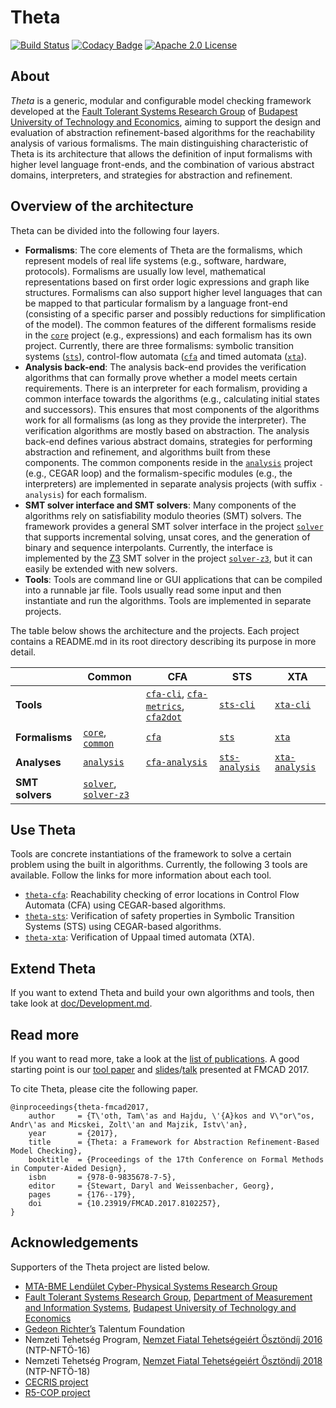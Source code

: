 # Theta

[![Build Status](https://travis-ci.org/FTSRG/theta.svg?branch=master)](https://travis-ci.org/FTSRG/theta)
[![Codacy Badge](https://api.codacy.com/project/badge/Grade/bc5270fd2ba2412bb5f4b81b42d4b9f8)](https://www.codacy.com/app/tothtamas28/theta?utm_source=github.com&amp;utm_medium=referral&amp;utm_content=FTSRG/theta&amp;utm_campaign=Badge_Grade)
[![Apache 2.0 License](https://img.shields.io/badge/license-Apache--2-brightgreen.svg?style=flat)](https://www.apache.org/licenses/LICENSE-2.0)

## About

_Theta_ is a generic, modular and configurable model checking framework developed at the [Fault Tolerant Systems Research Group](http://inf.mit.bme.hu/en) of [Budapest University of Technology and Economics](http://www.bme.hu/?language=en), aiming to support the design and evaluation of abstraction refinement-based algorithms for the reachability analysis of various formalisms.
The main distinguishing characteristic of Theta is its architecture that allows the definition of input formalisms with higher level language front-ends, and the combination of various abstract domains, interpreters, and strategies for abstraction and refinement.

## Overview of the architecture

Theta can be divided into the following four layers.

* **Formalisms**: The core elements of Theta are the formalisms, which represent models of real life systems (e.g., software, hardware, protocols). Formalisms are usually low level, mathematical representations based on first order logic expressions and graph like structures. Formalisms can also support higher level languages that can be mapped to that particular formalism by a language front-end (consisting of a specific parser and possibly reductions for simplification of the model). The common features of the different formalisms reside in the [`core`](subprojects/core/README.md) project (e.g., expressions) and each formalism has its own project. Currently, there are three formalisms: symbolic transition systems ([`sts`](subprojects/sts/README.md)), control-flow automata ([`cfa`]((subprojects/cfa/README.md)) and timed automata ([`xta`](subprojects/xta/README.md)).
* **Analysis back-end**: The analysis back-end provides the verification algorithms that can formally prove whether a model meets certain requirements. There is an interpreter for each formalism, providing a common interface towards the algorithms (e.g., calculating initial states and successors). This ensures that most components of the algorithms work for all formalisms (as long as they provide the interpreter). The verification algorithms are mostly based on abstraction. The analysis back-end defines various abstract domains, strategies for performing abstraction and refinement, and algorithms built from these components. The common components reside in the [`analysis`](subprojects/analysis/README.md) project (e.g., CEGAR loop) and the formalism-specific modules (e.g., the interpreters) are implemented in separate analysis projects (with suffix `-analysis`) for each formalism.
* **SMT solver interface and SMT solvers**: Many components of the algorithms rely on satisfiability modulo theories (SMT) solvers. The framework provides a general SMT solver interface in the project [`solver`](subprojects/solver/README.md) that supports incremental solving, unsat cores, and the generation of binary and sequence interpolants. Currently, the interface is implemented by the [Z3](https://github.com/Z3Prover/z3) SMT solver in the project [`solver-z3`](subprojects/solver-z3/README.md), but it can easily be extended with new solvers.
* **Tools**: Tools are command line or GUI applications that can be compiled into a runnable jar file. Tools usually read some input and then instantiate and run the algorithms. Tools are implemented in separate projects.

The table below shows the architecture and the projects. Each project contains a README.md in its root directory describing its purpose in more detail.

|                 | Common                | CFA                                 | STS            | XTA            |
|-----------------|-----------------------|-------------------------------------|----------------|----------------|
| **Tools**       |                       | [`cfa-cli`](subprojects/cfa-cli/README.md), [`cfa-metrics`](subprojects/cfa-metrics/README.md), [`cfa2dot`](subprojects/cfa2dot/README.md) | [`sts-cli`](subprojects/sts-cli/README.md)      | [`xta-cli`](subprojects/xta-cli/README.md)      |
| **Formalisms**  | [`core`](subprojects/core/README.md), [`common`](subprojects/common/README.md)      | [`cfa`](subprojects/cfa/README.md)                               | [`sts`](subprojects/sts/README.md)          | [`xta`](subprojects/xta/README.md)          |
| **Analyses**    | [`analysis`](subprojects/analysis/README.md)            | [`cfa-analysis`](subprojects/cfa-analysis/README.md)                      | [`sts-analysis`](subprojects/sts-analysis/README.md) | [`xta-analysis`](subprojects/xta-analysis/README.md) |
| **SMT solvers** | [`solver`](subprojects/solver/README.md), [`solver-z3`](subprojects/solver-z3/README.md) |

## Use Theta

Tools are concrete instantiations of the framework to solve a certain problem using the built in algorithms. Currently, the following 3 tools are available. Follow the links for more information about each tool.

* [`theta-cfa`](subprojects/cfa/README.md): Reachability checking of error locations in Control Flow Automata (CFA) using CEGAR-based algorithms.
* [`theta-sts`](subprojects/sts/README.md): Verification of safety properties in Symbolic Transition Systems (STS) using CEGAR-based algorithms.
* [`theta-xta`](subprojects/xta/README.md): Verification of Uppaal timed automata (XTA).

## Extend Theta

If you want to extend Theta and build your own algorithms and tools, then take look at [doc/Development.md](doc/Development.md).

## Read more

If you want to read more, take a look at the [list of publications](https://ftsrg.github.io/theta/publications/). A good starting point is our [tool paper](https://ftsrg.github.io/theta/publications/fmcad2017.pdf) and [slides](https://www.slideshare.net/AkosHajdu/theta-a-framework-for-abstraction-refinementbased-model-checking)/[talk](https://oc-presentation.ltcc.tuwien.ac.at/engage/theodul/ui/core.html?id=c658c37e-ae70-11e7-a0dd-bb49f3cb440c) presented at FMCAD 2017.

To cite Theta, please cite the following paper.

```
@inproceedings{theta-fmcad2017,
    author     = {T\'oth, Tam\'as and Hajdu, \'{A}kos and V\"or\"os, Andr\'as and Micskei, Zolt\'an and Majzik, Istv\'an},
    year       = {2017},
    title      = {Theta: a Framework for Abstraction Refinement-Based Model Checking},
    booktitle  = {Proceedings of the 17th Conference on Formal Methods in Computer-Aided Design},
    isbn       = {978-0-9835678-7-5},
    editor     = {Stewart, Daryl and Weissenbacher, Georg},
    pages      = {176--179},
    doi        = {10.23919/FMCAD.2017.8102257},
}
```

## Acknowledgements
Supporters of the Theta project are listed below.

* [MTA-BME Lendület Cyber-Physical Systems Research Group](http://lendulet.inf.mit.bme.hu/)
* [Fault Tolerant Systems Research Group](https://inf.mit.bme.hu/en), [Department of Measurement and Information Systems](https://www.mit.bme.hu/eng/), [Budapest University of Technology and Economics](http://www.bme.hu/?language=en)
* [Gedeon Richter’s](https://www.richter.hu/en-US/Pages/default.aspx) Talentum Foundation
* Nemzeti Tehetség Program, [Nemzet Fiatal Tehetségeiért Ösztöndíj 2016](http://www.emet.gov.hu/felhivasok/nemzeti_tehetseg_program212/) (NTP-NFTÖ-16)
* Nemzeti Tehetség Program, [Nemzet Fiatal Tehetségeiért Ösztöndíj 2018](http://www.emet.gov.hu/felhivasok/felhivas46/) (NTP-NFTÖ-18)
* [CECRIS project](http://www.cecris-project.eu/)
* [R5-COP project](http://www.r5-cop.eu/)
